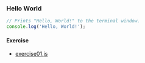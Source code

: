 ### Hello World

```js
// Prints "Hello, World!" to the terminal window.
console.log('Hello, World!');
```

#### Exercise
 - [exercise01.js](exercise-01/exercise01.jsexercise-01)
